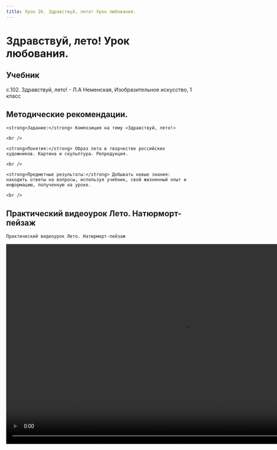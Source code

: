 ```yaml
---
title: Урок 26. Здравствуй, лето! Урок любования.
---
```


# Здравствуй, лето! Урок любования.

## Учебник

с.102. Здравствуй, лето! - Л.А Неменская, Изобразительное искусство, 1 класс

## Методические рекомендации.

<p>
	<strong>Задание:</strong> Композиция на тему «Здравствуй, лето!»
</p>
<p>
	<br />
</p>
<p>
	<strong>Понятия:</strong> Образ лета в творчестве российских художников. Картина и скульптура. Репродукция.
</p>
<p>
	<br />
</p>
<p>
	<strong>Предметные результаты:</strong> Добывать новые знания: находить ответы на вопросы, используя учебник, свой жизненный опыт и информацию, полученную на уроке.
</p>
<div>
	<br />
</div>

## Практический видеоурок Лето. Натюрморт-пейзаж

<p>
	Практический видеоурок Лето. Натюрморт-пейзаж
</p>


<video width="960" height="540" controls>
  <source src="https://vod-progressive.akamaized.net/exp=1667466125~acl=%2Fvimeo-prod-skyfire-std-us%2F01%2F1499%2F14%2F357497452%2F1459693045.mp4~hmac=d8e922b218d43d9fa4e00dffbd99c1650a0aeca113fefe6a24864c61717c62d2/vimeo-prod-skyfire-std-us/01/1499/14/357497452/1459693045.mp4" type="video/mp4">
Your browser does not support the video tag.
</video>
